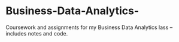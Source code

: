 # Business-Data-Analytics-
Coursework and assignments for my Business Data Analytics lass – includes notes and code.
